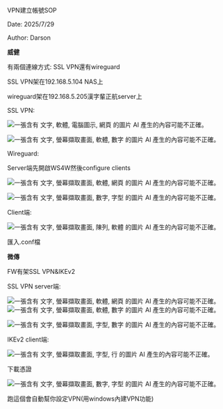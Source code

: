 VPN建立帳號SOP

Date: 2025/7/29

Author: Darson

**威健**

有兩個連線方式: SSL VPN還有wireguard

SSL VPN架在192.168.5.104 NAS上

wireguard架在192.168.5.205漢字輩正航server上

SSL VPN:

![一張含有 文字, 軟體, 電腦圖示, 網頁 的圖片 AI
產生的內容可能不正確。](media/media/image1.png)

![一張含有 文字, 螢幕擷取畫面, 軟體, 數字 的圖片 AI
產生的內容可能不正確。](media/media/image2.png)

Wireguard:

Server端先開啟WS4W然後configure clients

![一張含有 文字, 螢幕擷取畫面, 軟體, 網頁 的圖片 AI
產生的內容可能不正確。](media/media/image3.png)

![一張含有 文字, 螢幕擷取畫面, 數字, 字型 的圖片 AI
產生的內容可能不正確。](media/media/image4.png)

Client端:

![一張含有 文字, 螢幕擷取畫面, 陳列, 軟體 的圖片 AI
產生的內容可能不正確。](media/media/image5.png)

匯入.conf檔

**微傳**

FW有架SSL VPN&IKEv2

SSL VPN server端:

![一張含有 文字, 螢幕擷取畫面, 軟體, 網頁 的圖片 AI
產生的內容可能不正確。](media/media/image6.png)![一張含有 文字,
螢幕擷取畫面, 軟體, 數字 的圖片 AI
產生的內容可能不正確。](media/media/image7.png)

![一張含有 文字, 螢幕擷取畫面, 字型, 數字 的圖片 AI
產生的內容可能不正確。](media/media/image8.png)

IKEv2 client端:

![一張含有 文字, 螢幕擷取畫面, 字型, 行 的圖片 AI
產生的內容可能不正確。](media/media/image9.png)

下載憑證

![一張含有 文字, 螢幕擷取畫面, 數字, 字型 的圖片 AI
產生的內容可能不正確。](media/media/image10.png)

跑這個會自動幫你設定VPN(用windows內建VPN功能)
